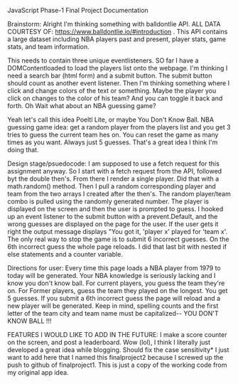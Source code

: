 JavaScript Phase-1 Final Project Documentation

Brainstorm: 
Alright I'm thinking something with balldontlie API. ALL DATA COURTESY OF:  https://www.balldontlie.io/#introduction .
This API contains a large dataset including NBA players past and present, player stats, game stats, and team information. 

This needs to contain three unique eventlisteners. SO far I have a DOMContentloaded to load the players list onto the webpage. I'm thinking I need a search bar (html form) and a submit button. The submit button should count as another event listener. Then I'm thinking something where I click and change colors of the text or something. Maybe the player you click on changes to the color of his team? And you can toggle it back and forth. Oh Wait what about an NBA guessing game?

Yeah let's call this idea Poeltl Lite, or maybe You Don't Know Ball.
NBA guessing game idea: get a random player from the players list and you get 3 tries to guess the current team hes on. You can reset the game as many times as you want. Always just 5 guesses. That's a great idea I think I'm doing that. 

Design stage/psuedocode:
I am supposed to use a fetch request for this assignment anyway. So I start with a fetch request from the API, followed byt the double then's. From there I render a single player.
Did that with a math.random() method. Then I pull a random corresponding player and team from the two arrays I created after the then's. The random player/team combo is pulled using the randomly generated number. The player is displayed on the screen and then the user is prompted to guess. I hooked up an event listener to the submit button with a prevent.Default, and the wrong guesses are displayed on the page for the user. If the user gets it right the output message displays "You got it, 'player x' played for 'team x'. The only real way to stop the game is to submit 6 incorrect guesses. On the 6th incorrect guess the whole page reloads. I did that last bit with nested if else statements and a counter variable.

Directions for user:
Every time this page loads a NBA player from 1979 to today will be generated. Your NBA knowledge is seriously lacking and I know you don't know ball. For current players, you guess the team they're on. For Former players, guess the team they played on the longest. You get 5 guesses. If you submit a 6th incorrect guess the page will reload and a new player will be generated. Keep in mind, spelling counts and the first letter of the team city and team name must be capitalized-- YOU DON'T KNOW BALL !!!




FEATURES I WOULD LIKE TO ADD IN THE FUTURE:
I make a score counter on the screen, and post a leaderboard. Wow (lol), I think I literally just developed a great idea while blogging.
Should fix the case sensitivity*
I just want to add here that I named this finalproject2 because I screwed up the push to github of finalproject1. This is just a copy of the working code from my original app idea.
